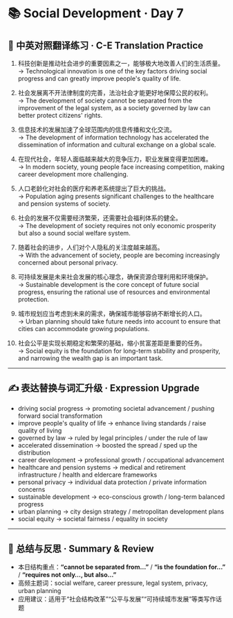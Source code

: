 # 📚 Social Development · Day 7

## 📖 中英对照翻译练习 · C-E Translation Practice

1. 科技创新是推动社会进步的重要因素之一，能够极大地改善人们的生活质量。  
   → Technological innovation is one of the key factors driving social progress and can greatly improve people's quality of life.

2. 社会发展离不开法律制度的完善，法治社会才能更好地保障公民的权利。  
   → The development of society cannot be separated from the improvement of the legal system, as a society governed by law can better protect citizens' rights.

3. 信息技术的发展加速了全球范围内的信息传播和文化交流。  
   → The development of information technology has accelerated the dissemination of information and cultural exchange on a global scale.

4. 在现代社会，年轻人面临越来越大的竞争压力，职业发展变得更加困难。  
   → In modern society, young people face increasing competition, making career development more challenging.

5. 人口老龄化对社会的医疗和养老系统提出了巨大的挑战。  
   → Population aging presents significant challenges to the healthcare and pension systems of society.

6. 社会的发展不仅需要经济繁荣，还需要社会福利体系的健全。  
   → The development of society requires not only economic prosperity but also a sound social welfare system.

7. 随着社会的进步，人们对个人隐私的关注度越来越高。  
   → With the advancement of society, people are becoming increasingly concerned about personal privacy.

8. 可持续发展是未来社会发展的核心理念，确保资源合理利用和环境保护。  
   → Sustainable development is the core concept of future social progress, ensuring the rational use of resources and environmental protection.

9. 城市规划应当考虑到未来的需求，确保城市能够容纳不断增长的人口。  
   → Urban planning should take future needs into account to ensure that cities can accommodate growing populations.

10. 社会公平是实现长期稳定和繁荣的基础，缩小贫富差距是重要的任务。  
    → Social equity is the foundation for long-term stability and prosperity, and narrowing the wealth gap is an important task.

---

## ✍️ 表达替换与词汇升级 · Expression Upgrade

- driving social progress → promoting societal advancement / pushing forward social transformation  
- improve people's quality of life → enhance living standards / raise quality of living  
- governed by law → ruled by legal principles / under the rule of law  
- accelerated dissemination → boosted the spread / sped up the distribution  
- career development → professional growth / occupational advancement  
- healthcare and pension systems → medical and retirement infrastructure / health and eldercare frameworks  
- personal privacy → individual data protection / private information concerns  
- sustainable development → eco-conscious growth / long-term balanced progress  
- urban planning → city design strategy / metropolitan development plans  
- social equity → societal fairness / equality in society

---

## 🧠 总结与反思 · Summary & Review

- 本日结构重点：**“cannot be separated from…”** / **“is the foundation for…”** / **“requires not only…, but also…”**  
- 高频主题词：social welfare, career pressure, legal system, privacy, urban planning  
- 应用建议：适用于“社会结构改革”“公平与发展”“可持续城市发展”等类写作话题
